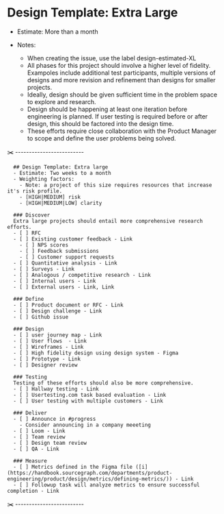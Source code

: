# Design Template: Extra Large

- Estimate: More than a month
- Notes:

  - When creating the issue, use the label design-estimated-XL
  - All phases for this project should involve a higher level of fidelity. Exampoles include additional test participants, multiple versions of designs and more revision and refinement than designs for smaller projects.
  - Ideally, design should be given sufficient time in the problem space to explore and research.
  - Design should be happening at least one iteration before engineering is planned. If user testing is required before or after design, this should be factored into the design time.
  - These efforts require close collaboration with the Product Manager to scope and define the user problems being solved.

✂️ -------------------------

```markdown:
  ## Design Template: Extra large
  - Estimate: Two weeks to a month
  - Weighting factors:
    - Note: a project of this size requires resources that increase it's risk profile.
    - [HIGH|MEDIUM] risk
    - [HIGH|MEDIUM|LOW] clarity

  ### Discover
  Extra large projects should entail more comprehensive research efforts.
  - [ ] RFC
  - [ ] Existing customer feedback - Link
    - [ ] NPS scores
    - [ ] Feedback submissions
    - [ ] Customer support requests
  - [ ] Quantitative analysis - Link
  - [ ] Surveys - Link
  - [ ] Analogous / competitive research - Link
  - [ ] Internal users - Link
  - [ ] External users - Link, Link

  ### Define
  - [ ] Product document or RFC - Link
  - [ ] Design challenge - Link
  - [ ] Github issue

  ### Design
  - [ ] user journey map - Link
  - [ ] User flows  - Link
  - [ ] Wireframes - Link
  - [ ] High fidelity design using design system - Figma
  - [ ] Prototype - Link
  - [ ] Designer review

  ### Testing
  Testing of these efforts should also be more comprehensive.
  - [ ] Hallway testing - Link
  - [ ] Usertesting.com task based evaluation - Link
  - [ ] User testing with multiple customers - Link

  ### Deliver
  - [ ] Announce in #progress
    - Consider announcing in a company meeeting
  - [ ] Loom - Link
  - [ ] Team review
  - [ ] Design team review
  - [ ] QA - Link

  ### Measure
  - [ ] Metrics defined in the Figma file ([i](https://handbook.sourcegraph.com/departments/product-engineering/product/design/metrics/defining-metrics/)) - Link
  - [ ] Followup task will analyze metrics to ensure successful completion - Link
```

✂️ -------------------------
